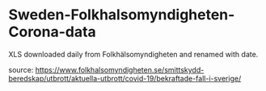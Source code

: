 # Sweden-Folkhalsomyndigheten-Corona-data

XLS downloaded daily from Folkhälsomyndigheten and renamed with date. 

source: https://www.folkhalsomyndigheten.se/smittskydd-beredskap/utbrott/aktuella-utbrott/covid-19/bekraftade-fall-i-sverige/
